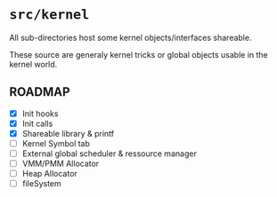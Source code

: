 `src/kernel`
=============

All sub-directories host some kernel objects/interfaces shareable.

These source are generaly kernel tricks or global objects usable in the kernel world.

## ROADMAP

- [X] Init hooks
- [X] Init calls
- [X] Shareable library & printf
- [ ] Kernel Symbol tab
- [ ] External global scheduler & ressource manager
- [ ] VMM/PMM Allocator
- [ ] Heap Allocator
- [ ] fileSystem